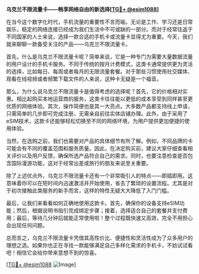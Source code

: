 **乌克兰不限流量卡——畅享网络自由的新选择[[TG💪+ @esim1088](https://t.me/s/esim1088)]**

在当今这个数字化时代，手机流量的重要性不言而喻。无论是工作、学习还是日常娱乐，稳定的网络连接已经成为我们生活中不可或缺的一部分。而对于经常往返于不同国家的人士来说，选择一款合适的手机卡或流量卡显得尤为重要。今天，我们就来聊聊一款备受关注的产品——乌克兰不限流量卡。

首先，什么是乌克兰不限流量卡呢？简单来说，它是一种专门为需要大量数据流量的用户设计的手机卡服务。不同于传统的按月计费模式，这类卡通常提供更为灵活的选择，比如每日、每周或者每月的无限流量套餐。对于那些习惯使用社交媒体、观看在线视频或者频繁下载文件的人来说，这种卡无疑是一个福音。

那么，为什么说乌克兰不限流量卡是值得考虑的选择呢？首先，它的价格相对实惠。相比起购买本地运营商的服务，这类卡往往能以更低的成本享受到同样甚至更优质的网络体验。其次，操作简便也是其一大亮点。大多数产品都支持线上申请，只需简单的几步即可完成注册，无需亲自前往实体店铺办理。此外，由于采用了eSIM技术，这款卡还能够轻松切换至不同的网络环境，为用户提供更加便捷的使用体验。

当然，在选购之前，我们也需要对产品的具体细节有所了解。例如，不同品牌的卡可能会有不同的覆盖范围和服务质量。因此，在决定购买前，建议大家仔细查看相关评价以及用户反馈，确保所选产品符合自己的需求。同时，也要注意检查是否包含国际漫游功能，这对于经常出差或旅行的朋友来说至关重要。

除了上述优点外，乌克兰不限流量卡还有一个非常吸引人的特点——即插即用。这意味着你可以在短时间内迅速激活并开始使用，省去了繁琐的设置流程。尤其是对于初次接触此类服务的新手而言，这样的特性无疑大大降低了入门门槛。

最后，让我们来看看如何正确地使用这款卡。首先，确保你的设备支持eSIM功能；然后，根据说明书指引完成绑定步骤；接着，选择适合自己的套餐并支付费用；最后，等待几分钟后就能正常使用啦！整个过程既快速又高效，完全不用担心会出现任何问题。

总而言之，乌克兰不限流量卡凭借其高性价比、便捷性和灵活性成为了众多用户的理想之选。如果你也正在寻找一款能够满足自己多样化需求的手机卡，不妨试试看吧！相信它会给你带来意想不到的惊喜。

[[TG💪+ @esim1088](https://t.me/s/esim1088) ![Image](https://i.postimg.cc/4NQfJmqS/Snipaste-2025-05-13-00-14-12.png)]